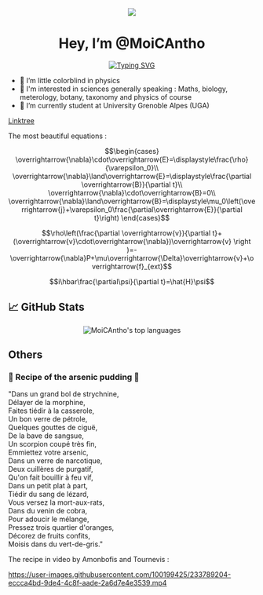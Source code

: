<div align=center>
<img src="https://emoji.discadia.com/emojis/703ec809-d29e-4a1d-b08d-d787ef3de445.gif"> <h1> Hey, I’m @MoiCAntho</h1>
<a align=center href="https://git.io/typing-svg"><img src="https://readme-typing-svg.herokuapp.com?font=Verdana&pause=1000&center=FAUX&vCenter=FAUX&repeat=true&width=435&lines=I'm+interested+in+anything+and+everything" alt="Typing SVG" /></a>
</div>

- 👀 I’m little colorblind in physics
- 🧪 I'm interested in sciences generally speaking : Maths, biology, meterology, botany, taxonomy and physics of course
- 🏫 I’m currently student at University Grenoble Alpes (UGA)

[Linktree](https://linktr.ee/moicantho)

The most beautiful equations :  

$$\begin{cases}
\overrightarrow{\nabla}\cdot\overrightarrow{E}=\displaystyle\frac{\rho}{\varepsilon_0}\\
\overrightarrow{\nabla}\land\overrightarrow{E}=\displaystyle\frac{\partial \overrightarrow{B}}{\partial t}\\
\overrightarrow{\nabla}\cdot\overrightarrow{B}=0\\
\overrightarrow{\nabla}\land\overrightarrow{B}=\displaystyle\mu_0\left(\overrightarrow{j}+\varepsilon_0\frac{\partial\overrightarrow{E}}{\partial t}\right)
\end{cases}$$


$$\rho\left(\frac{\partial \overrightarrow{v}}{\partial t}+(\overrightarrow{v}\cdot\overrightarrow{\nabla})\overrightarrow{v} \right )=-\overrightarrow{\nabla}P+\mu\overrightarrow{\Delta}\overrightarrow{v}+\overrightarrow{f}_{ext}$$

$$i\hbar\frac{\partial\psi}{\partial t}=\hat{H}\psi$$

## 📈 GitHub Stats

<p align=center>
  <img alt="MoiCAntho's top languages" src="https://github-readme-stats.vercel.app/api/top-langs/?username=MoiCAntho&theme=tokyonight">

## Others
### 🍰 Recipe of the arsenic pudding 🍰 
"Dans un grand bol de strychnine,  
Délayer de la morphine,  
Faites tiédir à la casserole,  
Un bon verre de pétrole,  
Quelques gouttes de ciguë,  
De la bave de sangsue,  
Un scorpion coupé très fin,  
Emmiettez votre arsenic,  
Dans un verre de narcotique,  
Deux cuillères de purgatif,  
Qu'on fait bouillir à feu vif,  
Dans un petit plat à part,  
Tiédir du sang de lézard,  
Vous versez la mort-aux-rats,  
Dans du venin de cobra,  
Pour adoucir le mélange,  
Pressez trois quartier d'oranges,  
Décorez de fruits confits,  
Moisis dans du vert-de-gris."  

The recipe in video by Amonbofis and Tournevis :  

https://user-images.githubusercontent.com/100199425/233789204-eccca4bd-9de4-4c8f-aade-2a6d7e4e3539.mp4
